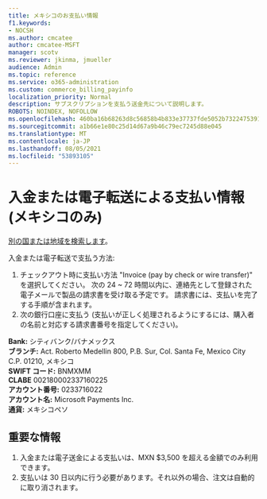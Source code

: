 ```yaml
---
title: メキシコのお支払い情報
f1.keywords:
- NOCSH
ms.author: cmcatee
author: cmcatee-MSFT
manager: scotv
ms.reviewer: jkinma, jmueller
audience: Admin
ms.topic: reference
ms.service: o365-administration
ms.custom: commerce_billing_payinfo
localization_priority: Normal
description: サブスクリプションを支払う送金先について説明します。
ROBOTS: NOINDEX, NOFOLLOW
ms.openlocfilehash: 460ba16b68263d8c56858b4b833e37737fde5052b732247539144643596aa62e
ms.sourcegitcommit: a1b66e1e80c25d14d67a9b46c79ec7245d88e045
ms.translationtype: MT
ms.contentlocale: ja-JP
ms.lasthandoff: 08/05/2021
ms.locfileid: "53893105"
---
```

# <a name="payment-information-by-deposit-or-electronic-transfer-only-for-mexico"></a>入金または電子転送による支払い情報 (メキシコのみ)

[別の国または地域を検索します](../billing-and-payments/pay-for-your-subscription.md)。

入金または電子転送で支払う方法:

1. チェックアウト時に支払い方法 "Invoice (pay by check or wire transfer)" を選択してください。 次の 24 ~ 72 時間以内に、連絡先として登録された電子メールで製品の請求書を受け取る予定です。 請求書には、支払いを完了する手順が含まれます。
2. 次の銀行口座に支払う (支払いが正しく処理されるようにするには、購入者の名前と対応する請求書番号を指定してください)。  

**Bank:** シティバンク/バナメックス  
**ブランチ:** Act. Roberto Medellin 800, P.B. Sur, Col. Santa Fe, Mexico City C.P. 01210, メキシコ  
**SWIFT コード:** BNMXMM  
**CLABE** 002180002337160225  
**アカウント番号:** 0233716022  
**アカウント名:** Microsoft Payments Inc.  
**通貨:** メキシコペソ

## <a name="important-information"></a>重要な情報

1. 入金または電子送金による支払いは、MXN $3,500 を超える金額でのみ利用できます。
2. 支払いは 30 日以内に行う必要があります。それ以外の場合、注文は自動的に取り消されます。
